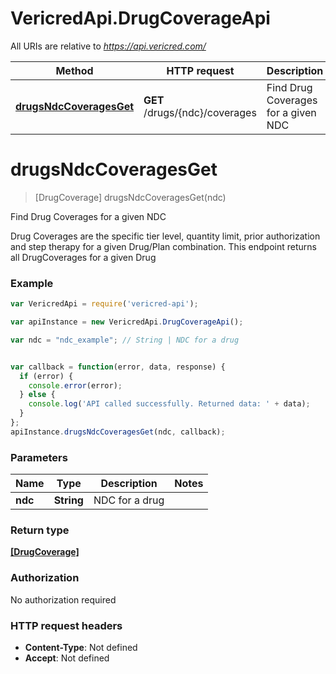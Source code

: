 # VericredApi.DrugCoverageApi

All URIs are relative to *https://api.vericred.com/*

Method | HTTP request | Description
------------- | ------------- | -------------
[**drugsNdcCoveragesGet**](DrugCoverageApi.md#drugsNdcCoveragesGet) | **GET** /drugs/{ndc}/coverages | Find Drug Coverages for a given NDC


<a name="drugsNdcCoveragesGet"></a>
# **drugsNdcCoveragesGet**
> [DrugCoverage] drugsNdcCoveragesGet(ndc)

Find Drug Coverages for a given NDC

Drug Coverages are the specific tier level, quantity limit, prior authorization
and step therapy for a given Drug/Plan combination.  This endpoint returns
all DrugCoverages for a given Drug



### Example
```javascript
var VericredApi = require('vericred-api');

var apiInstance = new VericredApi.DrugCoverageApi();

var ndc = "ndc_example"; // String | NDC for a drug


var callback = function(error, data, response) {
  if (error) {
    console.error(error);
  } else {
    console.log('API called successfully. Returned data: ' + data);
  }
};
apiInstance.drugsNdcCoveragesGet(ndc, callback);
```

### Parameters

Name | Type | Description  | Notes
------------- | ------------- | ------------- | -------------
 **ndc** | **String**| NDC for a drug | 

### Return type

[**[DrugCoverage]**](DrugCoverage.md)

### Authorization

No authorization required

### HTTP request headers

 - **Content-Type**: Not defined
 - **Accept**: Not defined

